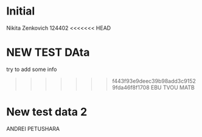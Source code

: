 # Initial
Nikita Zenkovich
124402
<<<<<<< HEAD

NEW TEST DAta
=======
try to add some info
>>>>>>> f443f93e9deec39b98add3c91529fda46f8f1708
EBU TVOU MATB

New test data 2
=========
ANDREI PETUSHARA